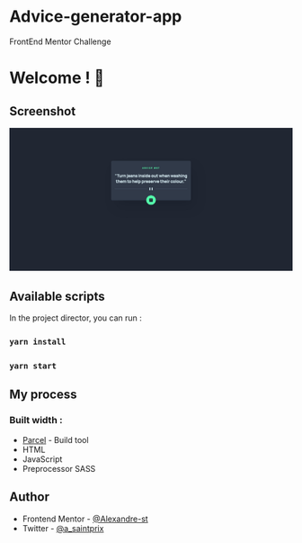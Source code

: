 # Advice-generator-app

FrontEnd Mentor Challenge

# Welcome ! 👋

## Screenshot

![](./src/assets/images/Screenshort.jpeg)

## Available scripts

In the project director, you can run :

### `yarn install`

### `yarn start`

## My process

### Built width :

- [Parcel](https://parceljs.org/) - Build tool
- HTML
- JavaScript
- Preprocessor SASS

## Author

- Frontend Mentor - [@Alexandre-st](https://www.frontendmentor.io/profile/Alexandre-st)
- Twitter - [@a_saintprix](https://twitter.com/a_saintprix)
